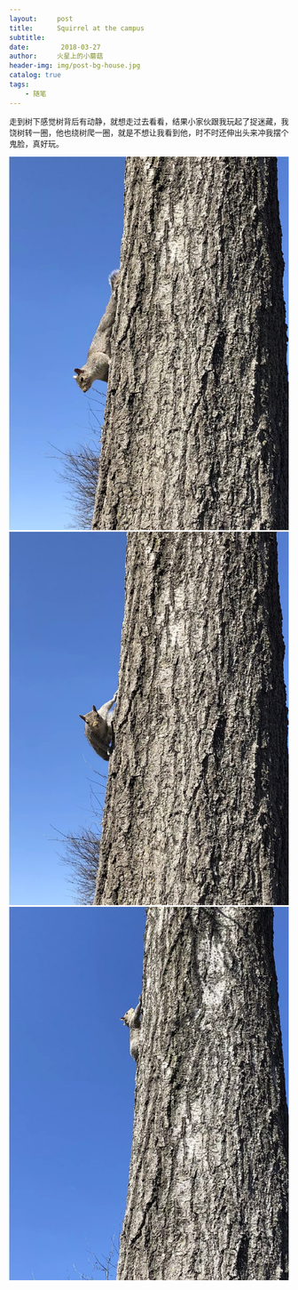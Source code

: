 ```yaml
---
layout:     post
title:      Squirrel at the campus
subtitle:   
date:        2018-03-27
author:     火星上的小蘑菇
header-img: img/post-bg-house.jpg
catalog: true
tags:
    - 随笔
---
```


走到树下感觉树背后有动静，就想走过去看看，结果小家伙跟我玩起了捉迷藏，我饶树转一圈，他也绕树爬一圈，就是不想让我看到他，时不时还伸出头来冲我摆个鬼脸，真好玩。

![](https://raw.githubusercontent.com/wuxiaoxiong1990/pic/master/71717971ly1g14ty0p8mij20u0140npe.jpg)
![](https://raw.githubusercontent.com/wuxiaoxiong1990/pic/master/71717971ly1g14txqntenj20u0140npe.jpg)
![](https://raw.githubusercontent.com/wuxiaoxiong1990/pic/master/71717971ly1g14tylk10oj20u01407wi.jpg)